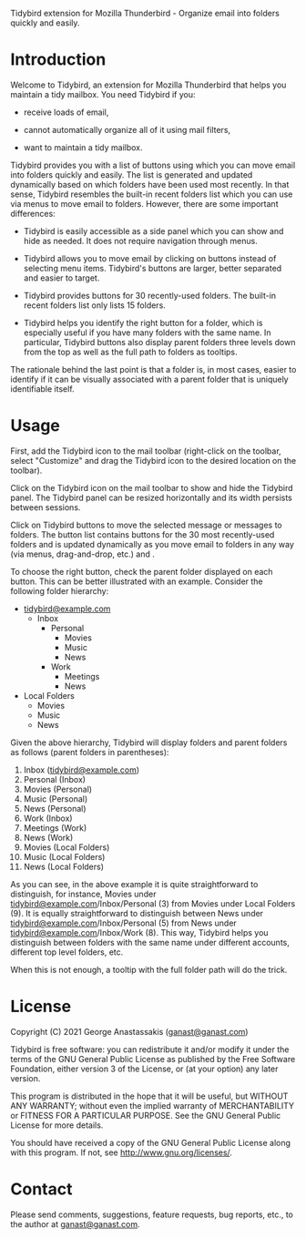 Tidybird extension for Mozilla Thunderbird - Organize email into folders quickly
and easily.

# Introduction

Welcome to Tidybird, an extension for Mozilla Thunderbird that helps you
maintain a tidy mailbox. You need Tidybird if you:

- receive loads of email,

- cannot automatically organize all of it using mail filters,

- want to maintain a tidy mailbox.

Tidybird provides you with a list of buttons using which you can move email into
folders quickly and easily. The list is generated and updated dynamically based
on which folders have been used most recently. In that sense, Tidybird resembles
the built-in recent folders list which you can use via menus to move email to
folders. However, there are some important differences:

- Tidybird is easily accessible as a side panel which you can show and hide as
  needed. It does not require navigation through menus.

- Tidybird allows you to move email by clicking on buttons instead of selecting
  menu items. Tidybird's buttons are larger, better separated and easier to
  target.

- Tidybird provides buttons for 30 recently-used folders. The built-in recent
  folders list only lists 15 folders.

- Tidybird helps you identify the right button for a folder, which is especially
  useful if you have many folders with the same name. In particular, Tidybird
  buttons also display parent folders three levels down from the top as well as
  the full path to folders as tooltips.

The rationale behind the last point is that a folder is, in most cases, easier
to identify if it can be visually associated with a parent folder that is
uniquely identifiable itself.

# Usage

First, add the Tidybird icon to the mail toolbar (right-click on the toolbar,
select "Customize" and drag the Tidybird icon to the desired location on the
toolbar).

Click on the Tidybird icon on the mail toolbar to show and hide the Tidybird
panel. The Tidybird panel can be resized horizontally and its width persists
between sessions.

Click on Tidybird buttons to move the selected message or messages to folders.
The button list contains buttons for the 30 most recently-used folders and is
updated dynamically as you move email to folders in any way (via menus,
drag-and-drop, etc.) and .

To choose the right button, check the parent folder displayed on each button.
This can be better illustrated with an example. Consider the following folder
hierarchy:

- tidybird@example.com
  - Inbox
    - Personal
      - Movies
      - Music
      - News
    - Work
      - Meetings
      - News
- Local Folders
  - Movies
  - Music
  - News

Given the above hierarchy, Tidybird will display folders and parent folders as
follows (parent folders in parentheses):

1.  Inbox (tidybird@example.com)
2.  Personal (Inbox)
3.  Movies (Personal)
4.  Music (Personal)
5.  News (Personal)
6.  Work (Inbox)
7.  Meetings (Work)
8.  News (Work)
9.  Movies (Local Folders)
10. Music (Local Folders)
11. News (Local Folders)

As you can see, in the above example it is quite straightforward to distinguish,
for instance, Movies under tidybird@example.com/Inbox/Personal (3) from Movies
under Local Folders (9). It is equally straightforward to distinguish between
News under tidybird@example.com/Inbox/Personal (5) from News under
tidybird@example.com/Inbox/Work (8). This way, Tidybird helps you distinguish
between folders with the same name under different accounts, different top level
folders, etc.

When this is not enough, a tooltip with the full folder path will do the trick.

# License

Copyright (C) 2021 George Anastassakis (ganast@ganast.com)

Tidybird is free software: you can redistribute it and/or modify it under the
terms of the GNU General Public License as published by the Free Software
Foundation, either version 3 of the License, or (at your option) any later
version.

This program is distributed in the hope that it will be useful, but WITHOUT ANY
WARRANTY; without even the implied warranty of MERCHANTABILITY or FITNESS FOR A
PARTICULAR PURPOSE. See the GNU General Public License for more details.

You should have received a copy of the GNU General Public License along with
this program. If not, see <http://www.gnu.org/licenses/>.

# Contact

Please send comments, suggestions, feature requests, bug reports, etc., to the
author at ganast@ganast.com.
